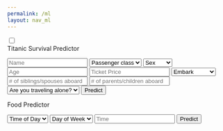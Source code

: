 ```yaml
---
permalink: /ml
layout: nav_ml
---
```

<html>
<head>
    <title>Slide Navbar</title>
    <link rel="stylesheet" type="text/css" href="ml-styles.css">
    <link href="https://fonts.googleapis.com/css2?family=Jost:wght@500&display=swap" rel="stylesheet">
</head>
<body>
    <div class="main">        
        <input type="checkbox" id="chk" aria-hidden="true">
            <div class="signup">
                <form>
                    <label for="chk" aria-hidden="true">Titanic Survival Predictor</label>
                    <p id="result" aria-hidden="true"></p>
                    <input id="Name" placeholder="Name" required="">
                    <select id="class" required>
                        <option disabled selected>Passenger class</option>
                        <option value="1">1st</option>
                        <option value="2">2nd</option>
                        <option value="3">3rd</option>
                    </select>
                    <select id="sex">
                        <option disabled selected>Sex</option>
                        <option value="male">Male</option>
                        <option value="female">Female</option>
                    </select>
                    <input id="age" placeholder="Age">
                    <input id="price" placeholder="Ticket Price">
                    <select id="embark">
                        <option disabled selected>Embark</option>
                        <option value="C">Cherbourg</option>
                        <option value="Q">Queenstown</option>
                        <option value="S">Southampton</option>
                    </select>
                    <input id="sibsp" placeholder="# of siblings/spouses aboard">
                    <input id="parch" placeholder="# of parents/children aboard">
                    <select id="alone">
                        <option disabled selected>Are you traveling alone?</option>
                        <option value="True">Yes</option>
                        <option value="False">No</option>
                    </select>
                    <button type="button" onclick="mltitanic()">Predict</button>
                </form>
            </div>
            <div class="login">
                <form>
                    <label for="chk" aria-hidden="true">Food Predictor</label>
                    <p id="resultx" aria-hidden="true"></p>
                    <select id="TimeOfDay">
                        <option disabled selected>Time of Day</option>
                        <option value="morning">Morning</option>
                        <option value="afternoon">Afternoon</option>
                    </select>
                    <select id="DayOfWeek">
                        <option disabled selected>Day of Week</option>
                        <option value="weekend">Weekend</option>
                        <option value="weekday">Weekday</option>
                    </select>
                    <input id="time" type="text" placeholder="Time" onfocus="(this.type='time')">
                    <button type="button" onclick="extra()">Predict</button>
                </form>
            </div>
    </div>
    <script>
        function mltitanic() {
            var dom = document.getElementById('result');
            var name = document.getElementById('Name').value;
            var pclass = document.getElementById('class').value;
            var sex = document.getElementById('sex').value;
            var age = document.getElementById('age').value;
            var fare = document.getElementById('price').value;
            var embarked = document.getElementById('embark').value;
            var sibsp = document.getElementById('sibsp').value;
            var parch = document.getElementById('parch').value;
            var alone = document.getElementById('alone').value;
            var passenger = {
                pclass: pclass,
                name: name,
                sex: sex,
                age: age,
                sibsp: sibsp,
                parch: parch,
                fare: fare,
                embarked: embarked,
                alone: alone
            };
            var url = 'http://127.0.0.1:8086/api/titanic/predict' // Specify your URL
            var json = JSON.stringify(passenger);
            const authOptions = {
                method: 'POST',
                headers: { 'Content-Type': 'application/json' },
                body: json,
                credentials: 'include'
            };
            fetch(url, authOptions)
                .then(response => {
                    if (!response.ok) {
                        throw new Error(`HTTP error! Status: ${response.status}`);
                    }
                    return response.json();
                })
                .then(data => {
                    console.log('success', data);
                    dom.innerText = "Death Probability:" +data["Death probability"]
                    // Handle successful response here
                })
                .catch(error => {
                    console.error('error', error);
                    // Handle error
                    dom.innerText = "Error occurred";
                });
        }
        function extra() {
            var dom = document.getElementById('resultx');
            var TOD = document.getElementById('TimeOfDay').value;
            var DOW = document.getElementById('DayOfWeek').value;
            var time = document.getElementById('time');
            var enteredTime = time.value
            var payload = {
                tod: TOD,
                dow: DOW,
                time: enteredTime,
            };
            var url = 'http://127.0.0.1:8086/api/titanic/food' // Specify your URL
            var json = JSON.stringify(payload);
            const authOptions = {
                method: 'POST',
                headers: { 'Content-Type': 'application/json' },
                body: json,
                credentials: 'include'
            };
            fetch(url, authOptions)
                .then(response => {
                    if (!response.ok) {
                        throw new Error(`HTTP error! Status: ${response.status}`);
                    }
                    return response.json();
                })
                .then(data => {
                    console.log('success', data);
                    // Handle successful response here
                })
                .catch(error => {
                    console.error('error', error);
                    // Handle error
                    dom.innerText = "Error occurred";
                });
        }
    </script>
</body>
</html>
